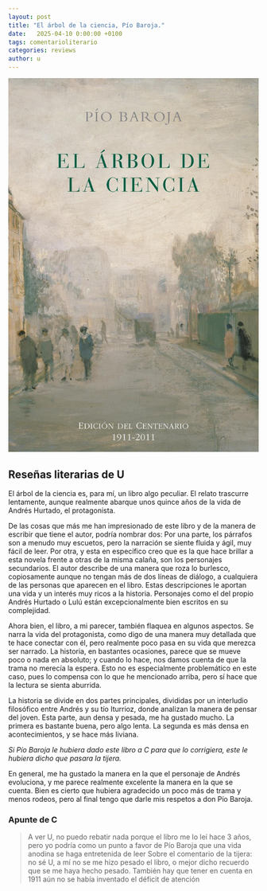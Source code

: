 ```yaml
---
layout: post
title: "El árbol de la ciencia, Pío Baroja."
date:   2025-04-10 0:00:00 +0100
tags: comentarioliterario
categories: reviews
author: u
---
```


![El Árbol de la Ciencia](/assets/arbol-ciencia.jpeg)

## Reseñas literarias de U

El árbol de la ciencia es, para mí, un libro algo peculiar. El relato trascurre lentamente, aunque realmente abarque unos quince años de la vida de Andrés Hurtado, el protagonista.

De las cosas que más me han impresionado de este libro y de la manera de escribir que tiene el autor, podría nombrar dos: Por una parte, los párrafos son a menudo muy escuetos, pero la narración se siente fluida y ágil, muy fácil de leer. Por otra, y esta en específico creo que es la que hace brillar a esta novela frente a otras de la misma calaña, son los personajes secundarios. El autor describe de una manera que roza lo burlesco, copiosamente aunque no tengan más de dos líneas de diálogo, a cualquiera de las personas que aparecen en el libro. Estas descripciones le aportan una vida y un interés muy ricos a la historia. Personajes como el del propio Andrés Hurtado o Lulú están excepcionalmente bien escritos en su complejidad.

Ahora bien, el libro, a mi parecer, también flaquea en algunos aspectos. Se narra la vida del protagonista, como digo de una manera muy detallada que te hace conectar con él, pero realmente poco pasa en su vida que merezca ser narrado. La historia, en bastantes ocasiones, parece que se mueve poco o nada en absoluto; y cuando lo hace, nos damos cuenta de que la trama no merecía la espera. Esto no es especialmente problemático en este caso, pues lo compensa con lo que he mencionado arriba, pero sí hace que la lectura se sienta aburrida.

La historia se divide en dos partes principales, divididas por un interludio filosófico entre Andrés y su tío Iturrioz, donde analizan la manera de pensar del joven. Esta parte, aun densa y pesada, me ha gustado mucho. La primera es bastante buena, pero algo lenta. La segunda es más densa en acontecimientos, y se hace más liviana.

*Si Pío Baroja le hubiera dado este libro a C para que lo corrigiera, este le hubiera dicho que pasara la tijera.*

En general, me ha gustado la manera en la que el personaje de Andrés evoluciona, y me parece realmente excelente la manera en la que se cuenta. Bien es cierto que hubiera agradecido un poco más de trama y menos rodeos, pero al final tengo que darle mis respetos a don Pío Baroja.

### Apunte de C

> A ver U, no puedo rebatir nada porque el libro me lo leí hace 3 años, pero yo podría como un punto a favor de Pío Baroja que una vida anodina se haga entretenida de leer
> Sobre el comentario de la tijera: no sé U, a mí no se me hizo pesado el libro, o mejor dicho recuerdo que se me haya hecho pesado. También hay que tener en cuenta en 1911 aún no se había inventado el déficit de atención
